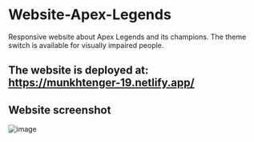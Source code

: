 # Website-Apex-Legends

Responsive website about Apex Legends and its champions. 
The theme switch is available for visually impaired people.

## The website is deployed at: https://munkhtenger-19.netlify.app/

## Website screenshot

![image](https://user-images.githubusercontent.com/94148182/211978181-9d9424f1-d6a5-42ff-942a-ef5b0e994459.png)
